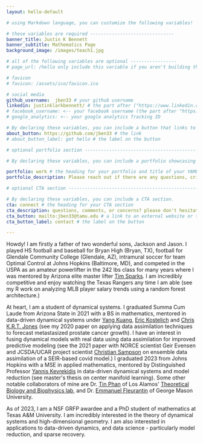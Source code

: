 ```yaml
---
layout: hello-default

# using Markdown language, you can customize the following variables!

# these variables are required -------------------------------
banner_title: Justin K Bennett
banner_subtitle: Mathematics Page
background_image: /images/teach1.jpg

# all of the following variables are optional -----------------
# page_url: /hello only include this variable if you aren't building the page to your primary domain 

# favicon
# favicon: /assets/ico/favicon.ico

# social media
github_username:  jben33 # your github username
linkedin: justinklarkbennett/ # the part after ("https://www.linkedin.com/in/...")
# facebook_username: <-- your facebook username (the part after "https://www.facebook.com/...")
# google_analytics: <-- your google analytics Tracking ID

# By declaring these variables, you can include a button that links to an external website or to media.
about_button: https://github.com/jben33 # the link
# about_button_label: get hello # the label on the button

# optional portfolio section ------------------------------------------

# By declaring these variables, you can include a portfolio showcasing your work and organize your portfolio's items into a custom layout, all without adding any CSS. In addition, you must 1) create an HTML file in the_includes folder for each project with the text you'd like to display, and 2) create a YAML file in the _data folder describing the order in which each project should be shown and categorized. See `/includes/example.html` and `/_data/work.yml` for examples.

portfolio: work # the heading for your portfolio and title of your YAML file
portfolio_description: Please reach out if there are any questions, critiques, or if interested in collaborations. # a description to be desplayed below the heading and above the content

# optional CTA section --------------------------------------------------

# By declaring these variables, you can include a CTA section.
cta: connect # the heading for your CTA section
cta_description: questions, comments, or concerns? please don't hesitate to reach out. # a description to be desplayed below the heading and above the content
cta_button: mailto:jben33@tamu.edu # a link to an external website or to media
cta_button_label: contact # the label on the button

---			
```

[//]: # (write a bit about yourself here)
Howdy! I am firstly a father of two wonderful sons, Jackson and Jason. I played HS football and baseball for Bryan High (Bryan, TX), football for Glendale Community College (Glendale, AZ), intramural soccer for team Optimal Control at Johns Hopkins (Baltimore, MD), and competed in the USPA as an amateur powerlifter in the 242 lbs class for many years where I was mentored by Arizona elite master lifter <a href="https://www.diehardpeoria.com/">Tim Sparks</a>. I am incredibly competitive and enjoy watching the Texas Rangers any time I am able (see my R work on analyzing MLB player salary trends using a random forest architecture.)

At heart, I am a student of dynamical systems. I graduated Summa Cum Laude from Arizona State in 2021 with a BS in mathematics, mentored in data-driven dynamical systems under <a href="https://search.asu.edu/profile/11246">Yang Kuang</a>, <a href="https://search.asu.edu/profile/57462">Eric Kostelich</a> and <a href="https://tarheels.live/applieddynamics/christopher-jones/">Chris K.R.T. Jones</a> (see my 2020 paper on applying data assimilation techniques to forecast metastasized prostate cancer growth). I have an interest in fusing dynamical models with real data using data assimilation for improved predictive modeling (see the 2021 paper with NORCE scientist Geir Evensen and JCSDA/UCAR project scientist <a href="https://www.jcsda.org/christian-sampson">Christian Sampson</a> on ensemble data assimilation of a SEIR-based covid model.) I graduated 2023 from Johns Hopkins with a MSE in applied mathematics, mentored by Distinguished Professor <a href="https://engineering.jhu.edu/faculty/ioannis-kevrekidis/">Yannis Kevrekidis</a> in data-driven dynamical systems and model reduction (see master's thesis on center manifold learning). Some other notable collaborators of mine are Dr. <a href="https://www.researchgate.net/profile/Tin-Phan">Tin Phan</a> of Los Alamos' <a href="https://www.lanl.gov/org/ddste/aldsc/theoretical/theoretical-biology-biophysics/index.php">Theoretical Biology and Biophysics lab</a>, and Dr. <a href="https://emmanuelfleurantin.info">Emmanuel Fleurantin</a> of George Mason University. 

As of 2023, I am a NSF GRFP awardee and a PhD student of mathematics at Texas A&M University. I am incredibly interested in the theory of dynamical systems and high-dimensional geometry. I am also interested in applications to data-driven dynamics, and data science - particularly model reduction, and sparse recovery.

